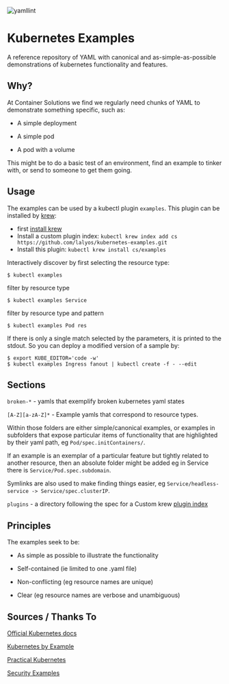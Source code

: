 ![yamllint](https://github.com/ContainerSolutions/kubernetes-examples/workflows/yamllint/badge.svg)
# Kubernetes Examples

A reference repository of YAML with canonical and as-simple-as-possible demonstrations of kubernetes functionality and features.

## Why?

At Container Solutions we find we regularly need chunks of YAML to  demonstrate something specific, such as:

- A simple deployment

- A simple pod

- A pod with a volume

This might be to do a basic test of an environment, find an example to tinker with, or send to someone to get them going.

## Usage

The examples can be used by a kubectl plugin `examples`. This plugin can be installed
by [krew](https://krew.sigs.k8s.io/):

- first [install krew](https://krew.sigs.k8s.io/docs/user-guide/setup/install/)
- Install a custom plugin index: `kubectl krew index add cs https://github.com/lalyos/kubernetes-examples.git`
- Install this plugin: `kubectl krew install cs/examples`

Interactively discover by first selecting the resource type:
```
$ kubectl examples
```

filter by resource type
```
$ kubectl examples Service
```

filter by resource type and pattern
```
$ kubectl examples Pod res
```

If there is only a single match selected by the parameters, it is printed to the stdout.
So you can deploy a modified version of a sample by:
```
$ export KUBE_EDITOR='code -w'
$ kubectl examples Ingress fanout | kubectl create -f - --edit
```

## Sections

`broken-*` - yamls that exemplify broken kubernetes yaml states

`[A-Z][a-zA-Z]*` - Example yamls that correspond to resource types.

Within those folders are either simple/canonical examples, or examples in subfolders that expose particular items of functionality that are highlighted by their yaml path, eg `Pod/spec.initContainers/`.

If an example is an exemplar of a particular feature but tightly related to another resource, then an absolute folder might be added eg in Service there is `Service/Pod.spec.subdomain`.

Symlinks are also used to make finding things easier, eg `Service/headless-service -> Service/spec.clusterIP`.

`plugins` - a directory following the spec for a Custom krew [plugin index](https://krew.sigs.k8s.io/docs/user-guide/custom-indexes/)

## Principles

The examples seek to be:

- As simple as possible to illustrate the functionality

- Self-contained (ie limited to one .yaml file)

- Non-conflicting (eg resource names are unique)

- Clear (eg resource names are verbose and unambiguous)

## Sources / Thanks To

[Official Kubernetes docs](https://kubernetes.io/docs/)

[Kubernetes by Example](https://kubernetesbyexample.com/)

[Practical Kubernetes](https://github.com/kubernauts/practical-kubernetes-problems)

[Security Examples](https://github.com/NodyHub/docker-k8s-resources/tree/master/k8s-pods)
